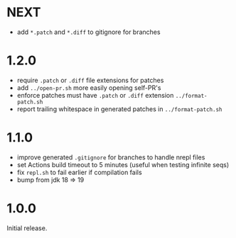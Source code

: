 # NEXT

- add `*.patch` and `*.diff` to gitignore for branches

# 1.2.0

- require `.patch` or `.diff` file extensions for patches
- add `../open-pr.sh` more easily opening self-PR's
- enforce patches must have `.patch` or `.diff` extension `../format-patch.sh`
- report trailing whitespace in generated patches in `../format-patch.sh`

# 1.1.0

- improve generated `.gitignore` for branches to handle nrepl files
- set Actions build timeout to 5 minutes (useful when testing infinite seqs)
- fix `repl.sh` to fail earlier if compilation fails
- bump from jdk 18 => 19

# 1.0.0

Initial release.
